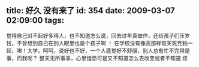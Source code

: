title: 好久 没有来了
id: 354
date: 2009-03-07 02:09:00
tags:
---

觉得自己对不起好多得人，也不知道怎么说，回去过年真做作，还给孩子们压岁钱，不曾想到自己在别人眼里也是个孩子啊 ！
  在学校没有像高那样每天死党粘一起，唉！大学，呵呵，说好也不好，一个人感觉好不舒服，别人总有忙不完得是事，而我呢？
 整天无所事事，心里惶恐可是又不知道怎么去改变或者不知道
 烦
